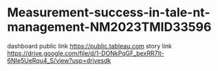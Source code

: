 # Measurement-success-in-tale-nt-management-NM2023TMID33596
dashboard public link
https://public.tableau.com
 story link
https://drive.google.com/file/d/1-DONkPqGF_bexRR7lt-6NIe5UeRqu4_S/view?usp=drivesdk

